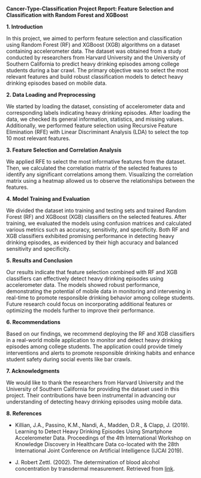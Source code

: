 
**Cancer-Type-Classification Project Report: Feature Selection and Classification with Random Forest and XGBoost**

**1. Introduction**

In this project, we aimed to perform feature selection and classification using Random Forest (RF) and XGBoost (XGB) algorithms on a dataset containing accelerometer data. The dataset was obtained from a study conducted by researchers from Harvard University and the University of Southern California to predict heavy drinking episodes among college students during a bar crawl. The primary objective was to select the most relevant features and build robust classification models to detect heavy drinking episodes based on mobile data.

**2. Data Loading and Preprocessing**

We started by loading the dataset, consisting of accelerometer data and corresponding labels indicating heavy drinking episodes. After loading the data, we checked its general information, statistics, and missing values. Additionally, we performed feature selection using Recursive Feature Elimination (RFE) with Linear Discriminant Analysis (LDA) to select the top 10 most relevant features.

**3. Feature Selection and Correlation Analysis**

We applied RFE to select the most informative features from the dataset. Then, we calculated the correlation matrix of the selected features to identify any significant correlations among them. Visualizing the correlation matrix using a heatmap allowed us to observe the relationships between the features.

**4. Model Training and Evaluation**

We divided the dataset into training and testing sets and trained Random Forest (RF) and XGBoost (XGB) classifiers on the selected features. After training, we evaluated the models using confusion matrices and calculated various metrics such as accuracy, sensitivity, and specificity. Both RF and XGB classifiers exhibited promising performance in detecting heavy drinking episodes, as evidenced by their high accuracy and balanced sensitivity and specificity.

**5. Results and Conclusion**

Our results indicate that feature selection combined with RF and XGB classifiers can effectively detect heavy drinking episodes using accelerometer data. The models showed robust performance, demonstrating the potential of mobile data in monitoring and intervening in real-time to promote responsible drinking behavior among college students. Future research could focus on incorporating additional features or optimizing the models further to improve their performance.

**6. Recommendations**

Based on our findings, we recommend deploying the RF and XGB classifiers in a real-world mobile application to monitor and detect heavy drinking episodes among college students. The application could provide timely interventions and alerts to promote responsible drinking habits and enhance student safety during social events like bar crawls.

**7. Acknowledgments**

We would like to thank the researchers from Harvard University and the University of Southern California for providing the dataset used in this project. Their contributions have been instrumental in advancing our understanding of detecting heavy drinking episodes using mobile data.

**8. References**

- Killian, J.A., Passino, K.M., Nandi, A., Madden, D.R., & Clapp, J. (2019). Learning to Detect Heavy Drinking Episodes Using Smartphone Accelerometer Data. Proceedings of the 4th International Workshop on Knowledge Discovery in Healthcare Data co-located with the 28th International Joint Conference on Artificial Intelligence (IJCAI 2019).

- J. Robert Zettl. (2002). The determination of blood alcohol concentration by transdermal measurement. Retrieved from [link](https://www.scramsystems.com/images/uploads/general/research/the-determination-of-blood-alcohol-concentrationby-transdermal-measurement.pdf).

